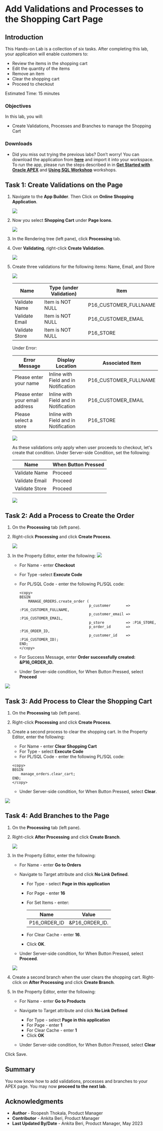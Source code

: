 # Add Validations and Processes to the Shopping Cart Page

## Introduction


This Hands-on Lab is a collection of six tasks. After completing this lab, your application will enable customers to:

- Review the items in the shopping cart
- Edit the quantity of the items
- Remove an item
- Clear the shopping cart
- Proceed to checkout

Estimated Time: 15 minutes


### Objectives
In this lab, you will:
- Create Validations, Processes and Branches to manage the Shopping Cart

### Downloads

- Did you miss out trying the previous labs? Don’t worry! You can download the application from **[here](files/online-shopping-cart-4.sql)** and import it into your workspace. To run the app, please run the steps described in in **[Get Started with Oracle APEX](https://apexapps.oracle.com/pls/apex/r/dbpm/livelabs/run-workshop?p210_wid=3509)** and **[Using SQL Workshop](https://apexapps.oracle.com/pls/apex/r/dbpm/livelabs/run-workshop?p210_wid=3524)** workshops.


## Task 1: Create Validations on the Page

1. Navigate to the **App Builder**. Then Click on **Online Shopping Application**.

    ![](./images/click-app-builder1.png " ")

2. Now you select **Shopping Cart** under **Page Icons**.

    ![](./images/navigate-to-shopping-cart-page.png " ")

3. In the Rendering tree (left pane), click **Processing** tab.

4. Over **Validating**, right-click **Create Validation**.

     ![](./images/create-validation1.png " ")  

5. Create three validations for the following items: Name, Email, and Store

    ![](./images/create-validation2.png " ")

    | Name |  Type (under Validation) | Item |
    | --- |  --- | --- |
    | Validate Name | Item is NOT NULL | P16\_CUSTOMER\_FULLNAME |
    | Validate Email | Item is NOT NULL | P16\_CUSTOMER\_EMAIL |
    | Validate Store | Item is NOT NULL | P16_STORE |

    Under Error:

    | Error Message | Display Location | Associated Item |
    | --- |  --- | --- |
    | Please enter your name | Inline with Field and in Notification | P16\_CUSTOMER\_FULLNAME |
    | Please enter your email address | Inline with Field and in Notification | P16\_CUSTOMER\_EMAIL |
    | Please select a store | Inline with Field and in Notification | P16_STORE |

     ![](./images/create-validation3.png " ")

     As these validations only apply when user proceeds to checkout, let's create that condition.
     Under Server-side Condition, set the following:

    | Name  | When Button Pressed |
    | ---   |  --- |
    | Validate Name  | Proceed |
    | Validate Email | Proceed |
    | Validate Store | Proceed |   

     ![](./images/create-validation4.png " ")       

## Task 2: Add a Process to Create the Order

1. On the **Processing** tab (left pane).
2. Right-click **Processing** and click **Create Process**.

     ![](./images/create-process1.png " ")

3. In the Property Editor, enter the following:
     ![](./images/create-process2.png " ")   
    - For Name - enter **Checkout**
    - For Type -select **Execute Code**
    - For PL/SQL Code - enter the following PL/SQL code:

        ```
        <copy>
        BEGIN
            MANAGE_ORDERS.create_order (
                                        p_customer       => :P16_CUSTOMER_FULLNAME,
                                        p_customer_email => :P16_CUSTOMER_EMAIL,
                                        p_store          => :P16_STORE,
                                        p_order_id       => :P16_ORDER_ID,
                                        p_customer_id    => :P16_CUSTOMER_ID);   
        END;                                    
        </copy>
        ```

    - For Success Message, enter **Order successfully created: &P16\_ORDER\_ID.**
    - Under Server-side condition, for When Button Pressed, select **Proceed**

  ![](./images/create-process3.png " ")

## Task 3: Add Process to Clear the Shopping Cart

1. On the **Processing** tab (left pane).
2. Right-click **Processing** and click **Create Process**.
3. Create a second process to clear the shopping cart. In the Property Editor, enter the following:
    - For Name - enter **Clear Shopping Cart**
    - For Type - select **Execute Code**
    - For PL/SQL Code - enter the following PL/SQL code:

    ```
    <copy>
    BEGIN
        manage_orders.clear_cart;
    END;
    </copy>
    ```

    - Under Server-side condition, for When Button Pressed, select **Clear**.

  ![](./images/create-process11.png " ")

## Task 4: Add Branches to the Page

1. On the **Processing** tab (left pane).
2. Right-click **After Processing** and click **Create Branch**.

     ![](./images/create-branch1.png " ")  

3. In the Property Editor, enter the following:  

    - For Name - enter **Go to Orders**

    - Navigate to Target attribute and click **No Link Defined**.
        - For Type - select **Page in this application**
        - For Page - enter **16**
        - For Set Items - enter:

          | Name | Value  |
          | --- |  --- |
          | P16_ORDER_ID | &P16\_ORDER\_ID. |

        - For Clear Cache - enter **16**.
        - Click **OK**.

    - Under Server-side condition, for When Button Pressed, select **Proceed**.

    ![](./images/create-branch2.png " ")

4. Create a second branch when the user clears the shopping cart. Right-click on **After Processing** and click **Create Branch**.

5. In the Property Editor, enter the following:
    - For Name - enter **Go to Products**

    - Navigate to Target attribute and click **No Link Defined**
        - For Type - select **Page in this application**
        - For Page - enter **1**
        - For Clear Cache - enter **1**
        - Click **OK**

    - Under Server-side condition, for When Button Pressed, select **Clear**

  Click Save.
  
## Summary

You now know how to add validations, processes and branches to your APEX page. You may now **proceed to the next lab**.

## Acknowledgments

- **Author** - Roopesh Thokala, Product Manager
- **Contributor** - Ankita Beri, Product Manager
- **Last Updated By/Date** - Ankita Beri, Product Manager, May 2023
